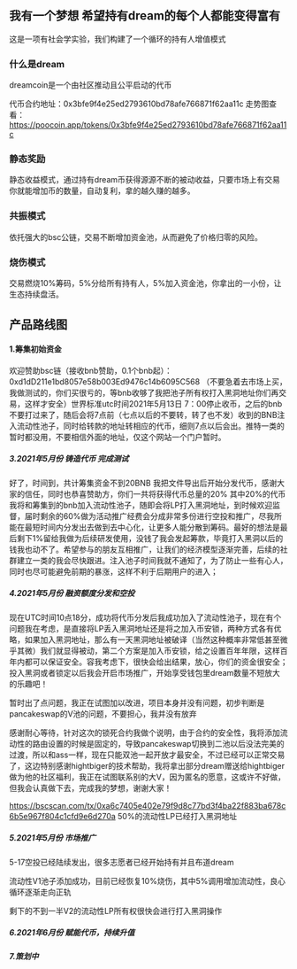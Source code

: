 ## 我有一个梦想  希望持有dream的每个人都能变得富有

这是一项有社会学实验，我们构建了一个循环的持有人增值模式

### 什么是dream

dreamcoin是一个由社区推动且公平启动的代币

代币合约地址：0x3bfe9f4e25ed2793610bd78afe766871f62aa11c
走势图查看：https://poocoin.app/tokens/0x3bfe9f4e25ed2793610bd78afe766871f62aa11c




### 静态奖励
静态收益模式，通过持有dream币获得源源不断的被动收益，只要市场上有交易你就能增加币的数量，自动复利，拿的越久赚的越多。
### 共振模式
依托强大的bsc公链，交易不断增加资金池，从而避免了价格归零的风险。
### 烧伤模式
交易燃烧10%筹码，5%分给所有持有人，5%加入资金池，你拿出的一小份，让生态持续盘活。




## 产品路线图

#### 1.筹集初始资金   
欢迎赞助bsc链（接收bnb赞助，0.1个bnb起）： 0xd1dD211e1bd8057e58b003Ed9476c14b6095C568  （不要急着去市场上买，我做测试的，你们买很亏的，等bnb收够了我把池子所有权打入黑洞地址你们再交易，这样才安全）世界标准utc时间2021年5月13日 7：00停止收币，之后的bnb不要打过来了，随后会将7点前（七点以后的不要转，转了也不发）收到的BNB注入流动性池子，同时给转款的地址转相应的代币，细则7点以后会出。推特一类的暂时都没用，不要相信外面的地址，仅这个网站一个门户暂时。

##### 3.2021年5月份    铸造代币  完成测试
好了，时间到，共计筹集资金不到20BNB  我把文件导出后开始分发代币，感谢大家的信任，同时也恭喜赞助方，你们一共将获得代币总量的20%   其中20%的代币我将和筹集到的bnb加入流动性池子，随即会将LP打入黑洞地址，到时候欢迎监督，届时剩余的60%做为活动推广经费会分成非常多份进行空投和推广，尽我所能在最短时间内分发出去做到去中心化，让更多人能分散到筹码。最好的想法是最后剩下1%留给我做为后续研发使用，没钱了我会发起筹款，毕竟打入黑洞以后的钱我也动不了。希望参与的朋友互相推广，让我们的经济模型逐渐完善，后续的社群建立一类的我会尽快跟进。注入池子时间我就不通知了，为了防止一些有心人，同时也尽可能避免前期的暴涨，这样不利于后期用户的进入；

##### 4.2021年5月份    融资额度分发和空投
现在UTC时间10点18分，成功将代币分发后我成功加入了流动性池子，现在有个问题我在考虑，是直接将LP丢入黑洞地址还是将之加入币安锁，两种方式各有优略，如果加入黑洞地址，那么有一天黑洞地址被破译（当然这种概率非常低甚至微乎其微）我们就显得被动，第二个方案是加入币安锁，给之设置百年年限，这样百年内都可以保证安全。容我考虑下，很快会给出结果，放心，你们的资金很安全；投入黑洞或者锁定以后我会开启市场推广，开始享受钱包里dream数量不短放大的乐趣吧！

暂时出了点问题，我正在试图加以改进，项目本身并没有问题，初步判断是pancakeswap的V池的问题，不要担心，我并没有放弃

感谢耐心等待，针对这次的锁死合约我做个说明，由于合约的安全性，我将添加流动性的路由设置的时候是固定的，导致pancakeswap切换到二池以后没法完美的过渡，所以和ass一样，现在只能双池一起开放才最安全，不过已经可以正常交易了，这边特别感谢hightbiger的技术帮助，我将拿出部分dream赠送给hightbiger做为他的社区福利，我正在试图联系别的大V，因为匿名的愿意，这或许不好做，但我会认真做下去，完成我的梦想，谢谢大家！

https://bscscan.com/tx/0xa6c7405e402e79f9d8c77bd3f4ba22f883ba678c6b5e967f804c1cfd9e6d270a   50%的流动性LP已经打入黑洞地址
##### 5.2021年5月份    市场推广
5-17空投已经陆续发出，很多志愿者已经开始持有并且布道dream

流动性V1池子添加成功，目前已经恢复10%烧伤，其中5%调用增加流动性，良心循环逐渐走向正轨

剩下的不到一半V2的流动性LP所有权很快会进行打入黑洞操作


##### 6.2021年6月份    赋能代币，持续升值
##### 7.策划中
